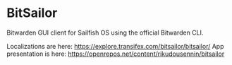 # BitSailor

Bitwarden GUI client for Sailfish OS using the official Bitwarden CLI.

Localizations are here: https://explore.transifex.com/bitsailor/bitsailor/
App presentation is here: https://openrepos.net/content/rikudousennin/bitsailor
